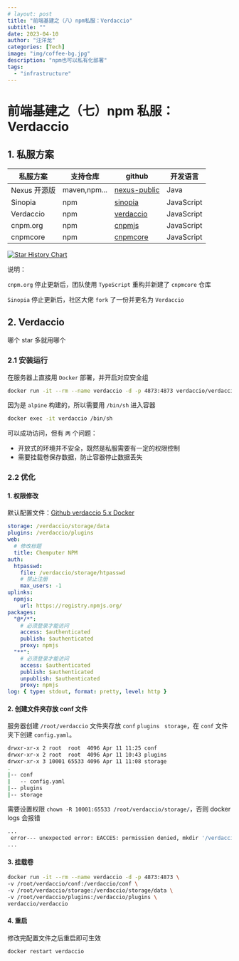 ```yaml
---
# layout: post
title: "前端基建之（八）npm私服：Verdaccio"
subtitle: ""
date: 2023-04-10
author: "汪洋龙"
categories: [Tech]
image: "img/coffee-bg.jpg"
description: "npm也可以私有化部署"
tags:
  - "infrastructure"
---
```


# 前端基建之（七）npm 私服：Verdaccio

## 1. 私服方案

| 私服方案     | 支持仓库     | github                                                   | 开发语言   |
| ------------ | ------------ | -------------------------------------------------------- | ---------- |
| Nexus 开源版 | maven,npm... | [nexus-public](https://github.com/sonatype/nexus-public) | Java       |
| Sinopia      | npm          | [sinopia](https://github.com/rlidwka/sinopia)            | JavaScript |
| Verdaccio    | npm          | [verdaccio](https://github.com/verdaccio/verdaccio)      | JavaScript |
| cnpm.org     | npm          | [cnpmjs](https://github.com/cnpm/cnpmjs.org)             | JavaScript |
| cnpmcore     | npm          | [cnpmcore](https://github.com/cnpm/cnpmcore)             | JavaScript |

[![Star History Chart](https://api.star-history.com/svg?repos=sonatype/nexus-public,cnpm/cnpmjs.org,cnpm/cnpmcore,verdaccio/verdaccio,rlidwka/sinopia&type=Date)](https://star-history.com/#sonatype/nexus-public&cnpm/cnpmjs.org&cnpm/cnpmcore&verdaccio/verdaccio&rlidwka/sinopia&Date)

说明：

`cnpm.org` 停止更新后，团队使用 `TypeScript` 重构并新建了 `cnpmcore` 仓库

`Sinopia` 停止更新后，社区大佬 `fork` 了一份并更名为 `Verdaccio`

## 2. Verdaccio

哪个 star 多就用哪个

### 2.1 安装运行

在服务器上直接用 `Docker` 部署，并开启对应安全组

```bash
docker run -it --rm --name verdaccio -d -p 4873:4873 verdaccio/verdaccio
```

因为是 `alpine` 构建的，所以需要用 `/bin/sh` 进入容器

```bash
docker exec -it verdaccio /bin/sh
```

可以成功访问，但有 `两` 个问题：

- 开放式的环境并不安全，既然是私服需要有一定的权限控制
- 需要挂载卷保存数据，防止容器停止数据丢失

### 2.2 优化

#### 1. 权限修改

默认配置文件：[Github verdaccio 5.x Docker](https://github.com/verdaccio/verdaccio/blob/5.x/conf/docker.yaml)

```yaml
storage: /verdaccio/storage/data
plugins: /verdaccio/plugins
web:
  # 修改标题
  title: Chemputer NPM
auth:
  htpasswd:
    file: /verdaccio/storage/htpasswd
    # 禁止注册
    max_users: -1
uplinks:
  npmjs:
    url: https://registry.npmjs.org/
packages:
  "@*/*":
    # 必须登录才能访问
    access: $authenticated
    publish: $authenticated
    proxy: npmjs
  "**":
    # 必须登录才能访问
    access: $authenticated
    publish: $authenticated
    unpublish: $authenticated
    proxy: npmjs
log: { type: stdout, format: pretty, level: http }
```

#### 2. 创建文件夹存放 conf 文件

服务器创建 `/root/verdaccio` 文件夹存放 `conf` `plugins ` `storage`，在 `conf` 文件夹下创建 `config.yaml`。

```bash
drwxr-xr-x 2 root  root  4096 Apr 11 11:25 conf
drwxr-xr-x 2 root  root  4096 Apr 11 10:43 plugins
drwxr-xr-x 3 10001 65533 4096 Apr 11 11:08 storage
.
|-- conf
|   -- config.yaml
|-- plugins
|-- storage
```

需要设置权限 `chown -R 10001:65533 /root/verdaccio/storage/`，否则 docker logs 会报错

```bash
...
 error--- unexpected error: EACCES: permission denied, mkdir '/verdaccio/storage/data/my-npm-package'
...
```

#### 3. 挂载卷

```bash
docker run -it --rm --name verdaccio -d -p 4873:4873 \
-v /root/verdaccio/conf:/verdaccio/conf \
-v /root/verdaccio/storage:/verdaccio/storage/data \
-v /root/verdaccio/plugins:/verdaccio/plugins \
verdaccio/verdaccio
```

#### 4. 重启

修改完配置文件之后重启即可生效

```bash
docker restart verdaccio
```
